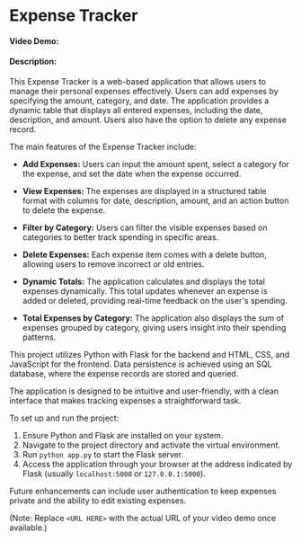 # Expense Tracker

#### Video Demo: <URL HERE>

#### Description:
This Expense Tracker is a web-based application that allows users to manage their personal expenses effectively. Users can add expenses by specifying the amount, category, and date. The application provides a dynamic table that displays all entered expenses, including the date, description, and amount. Users also have the option to delete any expense record.

The main features of the Expense Tracker include:

- **Add Expenses:** Users can input the amount spent, select a category for the expense, and set the date when the expense occurred.

- **View Expenses:** The expenses are displayed in a structured table format with columns for date, description, amount, and an action button to delete the expense.

- **Filter by Category:** Users can filter the visible expenses based on categories to better track spending in specific areas.

- **Delete Expenses:** Each expense item comes with a delete button, allowing users to remove incorrect or old entries.

- **Dynamic Totals:** The application calculates and displays the total expenses dynamically. This total updates whenever an expense is added or deleted, providing real-time feedback on the user's spending.

- **Total Expenses by Category:** The application also displays the sum of expenses grouped by category, giving users insight into their spending patterns.

This project utilizes Python with Flask for the backend and HTML, CSS, and JavaScript for the frontend. Data persistence is achieved using an SQL database, where the expense records are stored and queried.

The application is designed to be intuitive and user-friendly, with a clean interface that makes tracking expenses a straightforward task.

To set up and run the project:

1. Ensure Python and Flask are installed on your system.
2. Navigate to the project directory and activate the virtual environment.
3. Run `python app.py` to start the Flask server.
4. Access the application through your browser at the address indicated by Flask (usually `localhost:5000` or `127.0.0.1:5000`).

Future enhancements can include user authentication to keep expenses private and the ability to edit existing expenses.

(Note: Replace `<URL HERE>` with the actual URL of your video demo once available.)
